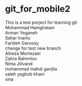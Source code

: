 # git_for_mobile2
This is a test porject for learning git <br />
Mohammad Hamghalam <br />
Arman Yeganeh <br />
Sahar Inanlu <br />
Farideh Garoosy <br />
change for test new branch <br />
Alireza Mortezaei <br/>
Zahra Rahimloo <br/>
Nima Jlilvand <br/>
mohammad mahdi ganjlia<br>
saleh yaghob khani<br>
sina<br>
